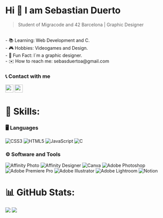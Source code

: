 ### <h1>Hi 👋 I am Sebastian Duerto</h1>

> Student of Migracode and 42 Barcelona | Graphic Designer
<br />
- 📚 Learning: Web Development and C.<br/>
- 🎮 Hobbies: Videogames and Design.<br/>
- 🤔 Fun Fact: I´m a graphic designer.<br/>
- ✉️ How to reach me: sebasduertoa@gmail.com

### 📞 Contact with me
<p><a href="https://www.linkedin.com/in/sebastianduerto"><img src="https://img.shields.io/badge/linkedin-%230077B5.svg?&style=for-the-badge&logo=linkedin&logoColor=white" height=25></a>
<a href="https://www.behance.net/sebastianduerto"><img src="https://img.shields.io/badge/behance-%231DA1F2.svg?&style=for-the-badge&logo=behance&logoColor=white" height=25></a></p>

# 🧠 Skills:

### 🖥️ Languages
![CSS3](https://img.shields.io/badge/css3-%231572B6.svg?style=for-the-badge&logo=css3&logoColor=white)
![HTML5](https://img.shields.io/badge/html5-%23E34F26.svg?style=for-the-badge&logo=html5&logoColor=white)
![JavaScript](https://img.shields.io/badge/javascript-%23323330.svg?style=for-the-badge&logo=javascript&logoColor=%23F7DF1E)
![C](https://img.shields.io/badge/c-%2300599C.svg?style=for-the-badge&logo=c&logoColor=white)

### ⚙️ Software and Tools
![Affinity Photo](https://img.shields.io/badge/affinityphoto-%237E4DD2.svg?style=for-the-badge&logo=affinity-photo&logoColor=white)
![Affinity Designer](https://img.shields.io/badge/affinity%20designer-%231B72BE.svg?style=for-the-badge&logo=affinity-designer&logoColor=white)
![Canva](https://img.shields.io/badge/Canva-%2300C4CC.svg?style=for-the-badge&logo=Canva&logoColor=white)
![Adobe Photoshop](https://img.shields.io/badge/adobe%20photoshop-%2331A8FF.svg?style=for-the-badge&logo=adobe%20photoshop&logoColor=white) 
![Adobe Premiere Pro](https://img.shields.io/badge/Adobe%20Premiere%20Pro-9999FF.svg?style=for-the-badge&logo=Adobe%20Premiere%20Pro&logoColor=white)
![Adobe Illustrator](https://img.shields.io/badge/adobe%20illustrator-%23FF9A00.svg?style=for-the-badge&logo=adobe%20illustrator&logoColor=white)
![Adobe Lightroom](https://img.shields.io/badge/Adobe%20Lightroom-31A8FF.svg?style=for-the-badge&logo=Adobe%20Lightroom&logoColor=white)
![Notion](https://img.shields.io/badge/Notion-%23000000.svg?style=for-the-badge&logo=notion&logoColor=white)

# 📊 GitHub Stats:
![](https://github-readme-stats.vercel.app/api?username=sebasduerto&theme=transparent&hide_border=true&include_all_commits=false&count_private=false)
![](https://github-readme-stats.vercel.app/api/top-langs/?username=sebasduerto&theme=transparent&hide_border=true&include_all_commits=false&count_private=false&layout=compact)
